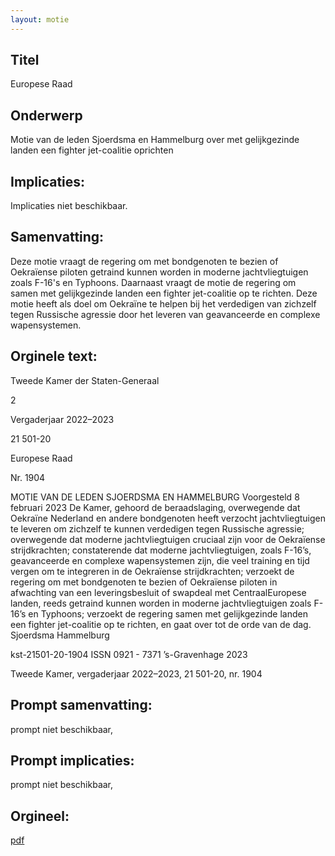 ```yaml
---
layout: motie
---
```

## Titel
Europese Raad
## Onderwerp
Motie van de leden Sjoerdsma en Hammelburg over met gelijkgezinde landen een fighter jet-coalitie oprichten
## Implicaties:
Implicaties niet beschikbaar.
## Samenvatting:

Deze motie vraagt de regering om met bondgenoten te bezien of Oekraïense piloten getraind kunnen worden in moderne jachtvliegtuigen zoals F-16's en Typhoons. Daarnaast vraagt de motie de regering om samen met gelijkgezinde landen een fighter jet-coalitie op te richten. Deze motie heeft als doel om Oekraïne te helpen bij het verdedigen van zichzelf tegen Russische agressie door het leveren van geavanceerde en complexe wapensystemen.
## Orginele text:


Tweede Kamer der Staten-Generaal

2

Vergaderjaar 2022–2023

21 501-20

Europese Raad

Nr. 1904

MOTIE VAN DE LEDEN SJOERDSMA EN HAMMELBURG
Voorgesteld 8 februari 2023
De Kamer,
gehoord de beraadslaging,
overwegende dat Oekraïne Nederland en andere bondgenoten heeft
verzocht jachtvliegtuigen te leveren om zichzelf te kunnen verdedigen
tegen Russische agressie;
overwegende dat moderne jachtvliegtuigen cruciaal zijn voor de
Oekraïense strijdkrachten;
constaterende dat moderne jachtvliegtuigen, zoals F-16’s, geavanceerde
en complexe wapensystemen zijn, die veel training en tijd vergen om te
integreren in de Oekraïense strijdkrachten;
verzoekt de regering om met bondgenoten te bezien of Oekraïense piloten
in afwachting van een leveringsbesluit of swapdeal met CentraalEuropese landen, reeds getraind kunnen worden in moderne jachtvliegtuigen zoals F-16’s en Typhoons;
verzoekt de regering samen met gelijkgezinde landen een fighter
jet-coalitie op te richten,
en gaat over tot de orde van de dag.
Sjoerdsma
Hammelburg

kst-21501-20-1904
ISSN 0921 - 7371
’s-Gravenhage 2023

Tweede Kamer, vergaderjaar 2022–2023, 21 501-20, nr. 1904


## Prompt samenvatting:
prompt niet beschikbaar,

## Prompt implicaties:
prompt niet beschikbaar,
## Orgineel:
[pdf](https://gegevensmagazijn.tweedekamer.nl/OData/v4/2.0/Document(e091022c-805f-49e1-bf3d-a22788874a68)/resource)
